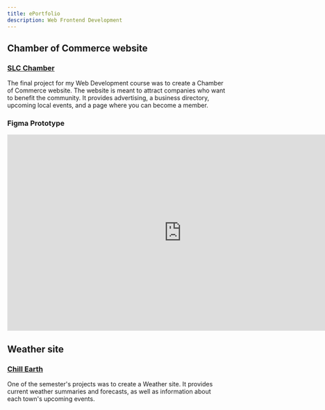 ```yaml
---
title: ePortfolio
description: Web Frontend Development
---
```


## Chamber of Commerce website
### [SLC Chamber](https://eddiemcconkie.github.io/wdd230/chamber/)

The final project for my Web Development course was to create a Chamber of Commerce website. The website is meant to attract companies who want to benefit the community. It provides advertising, a business directory, upcoming local events, and a page where you can become a member.



### Figma Prototype

<iframe style="border: 1px solid rgba(0, 0, 0, 0.1);" width="800" height="450" src="https://www.figma.com/embed?embed_host=share&url=https%3A%2F%2Fwww.figma.com%2Fproto%2FsU8fWnWCgSA1jQSOYSuBzb%2FChamber-of-Commerce%3Fpage-id%3D59%253A470%26node-id%3D59%253A1031%26viewport%3D241%252C48%252C0.18%26scaling%3Dmin-zoom%26starting-point-node-id%3D59%253A1031" allowfullscreen></iframe>


## Weather site
### [Chill Earth](https://eddiemcconkie.github.io/wdd230/lesson11/)

One of the semester's projects was to create a Weather site. It provides current weather summaries and forecasts, as well as information about each town's upcoming events.
